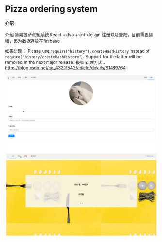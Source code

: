 # Pizza ordering system

#### 介绍
介绍
简易披萨点餐系统 React + dva + ant-design
注册以及登陆，目前需要翻墙，因为数据存放在firebase

如果出现：
Please use `require("history").createHashHistory` instead of `require("history/createHashHistory")`. Support for the latter will be removed in the next major release. 报错
处理方式： https://blog.csdn.net/qq_43201542/article/details/91489764

![image](https://github.com/PearpearS/ordering-system/blob/master/1.gif) 
![image](https://github.com/PearpearS/ordering-system/blob/master/2.gif) 


